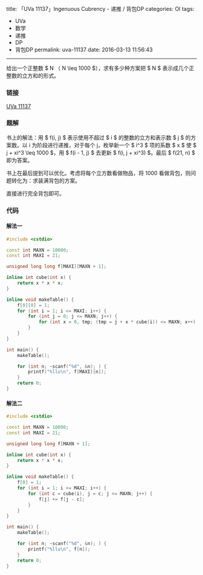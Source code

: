 title: 「UVa 11137」Ingenuous Cubrency - 递推 / 背包DP
categories: OI
tags: 
  - UVa
  - 数学
  - 递推
  - DP
  - 背包DP
permalink: uva-11137
date: 2016-03-13 11:56:43
---

给出一个正整数 $ N $（$ N \leq 1000 $），求有多少种方案把 $ N $ 表示成几个正整数的立方和的形式。

<!-- more -->

### 链接
[UVa 11137](https://uva.onlinejudge.org/index.php?option=com_onlinejudge&Itemid=8&page=show_problem&category=&problem=2078)

### 题解
书上的解法：用 $ f(i, j) $ 表示使用不超过 $ i $ 的整数的立方和表示数 $ j $ 的方案数。以 i 为阶段进行递推，对于每个 j，枚举新一个 $ i^3 $ 项的系数 $ x $ 使 $ j + xi^3 \leq 1000 $，用 $ f(i - 1, j) $ 去更新 $ f(i, j + xi^3) $。最后 $ f(21, n) $ 即为答案。

书上在最后提到可以优化。考虑将每个立方数看做物品，将 1000 看做背包，则问题转化为：求装满背包的方案。

直接进行完全背包即可。

### 代码
#### 解法一
```cpp
#include <cstdio>

const int MAXN = 10000;
const int MAXI = 21;

unsigned long long f[MAXI][MAXN + 1];

inline int cube(int x) {
	return x * x * x;
}

inline void makeTable() {
	f[0][0] = 1;
	for (int i = 1; i <= MAXI; i++) {
		for (int j = 0; j <= MAXN; j++) {
			for (int x = 0, tmp; (tmp = j + x * cube(i)) <= MAXN; x++) f[i][tmp] += f[i - 1][j];
		}
	}
}

int main() {
	makeTable();

	for (int n; ~scanf("%d", &n); ) {
		printf("%llu\n", f[MAXI][n]);
	}
	return 0;
}
```

#### 解法二
```cpp
#include <cstdio>

const int MAXN = 10000;
const int MAXI = 21;

unsigned long long f[MAXN + 1];

inline int cube(int x) {
	return x * x * x;
}

inline void makeTable() {
	f[0] = 1;
	for (int i = 1; i <= MAXI; i++) {
		for (int c = cube(i), j = c; j <= MAXN; j++) {
			f[j] += f[j - c];
		}
	}
}

int main() {
	makeTable();

	for (int n; ~scanf("%d", &n); ) {
		printf("%llu\n", f[n]);
	}
	return 0;
}
```
